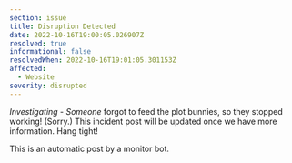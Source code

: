 ```yaml
---
section: issue
title: Disruption Detected
date: 2022-10-16T19:00:05.026907Z
resolved: true
informational: false
resolvedWhen: 2022-10-16T19:01:05.301153Z
affected:
  - Website
severity: disrupted
---
```

*Investigating* - _Someone_ forgot to feed the plot bunnies, so they stopped working! (Sorry.) This incident post will be updated once we have more information. Hang tight!

This is an automatic post by a monitor bot.
        